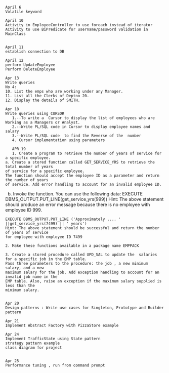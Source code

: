 
	April 6
	Volatile keyword

	April 10
	Activity in EmployeeController to use foreach instead of iterator
	ACtivity to use BiPredicate for username/password validation in MainClass

	
	April 11
	establish connection to DB
	
	April 12
	perform UpdateEmployee
	Perform DeleteEmployee
	
	Apr 13
	Write queries
	No 4:
	10. List the emps who are working under any Manager.
	11. List all the Clerks of Deptno 20.
	12. Display the details of SMITH.
	
	Apr 18
	Write queries using CURSOR
       1.--To write a  Cursor to display the list of employees who are Working as a Managers or Analyst.
       2.--Write PL/SQL code in Cursor to display employee names and salary
       3.--Write PL/SQL code  to find the Reverse of the  number
       4. Cursor implementation using parameters
       
       APR 19
       1. Create a program to retrieve the number of years of service for a specific employee.
	a. Create a stored function called GET_SERVICE_YRS to retrieve the total number of years
	of service for a specific employee.
	The function should accept the employee ID as a parameter and return the number of years
	of service. Add error handling to account for an invalid employee ID.
 
	b. Invoke the function. You can use the following data:
	EXECUTE DBMS_OUTPUT.PUT_LINE(get_service_yrs(999))
	Hint: The above statement should produce an error message because there is no employee
	with employee ID 999.

	EXECUTE DBMS_OUTPUT.PUT_LINE ('Approximately .... ' ||get_service_yrs(7499) || ' years')
	Hint: The above statement should be successful and return the number of years of service
	for employee with employee ID 7499

	2. Make these functions available in a package name EMPPACK

	3. Create a stored procedure called UPD_SAL to update the  salaries
	for a specific job in the EMP table.
	Pass three parameters to the procedure: the job , a new minimum salary, and a new
	maximum salary for the job. Add exception handling to account for an invalid job name in the
	EMP table. Also, raise an exception if the maximum salary supplied is less than the
	minimum salary.


	Apr 20
	Design patterns : Write use cases for Singleton, Prototype and Builder pattern
	
	Apr 21
	Implement Abstract Factory with PizzaStore example
	
	Apr 24
	Implement TrafficState using State pattern
	strategy pattern example
	class diagram for project


	Apr 25
	Performance tuning , run from command prompt
	
